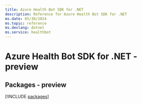 ```yaml
---
title: Azure Health Bot SDK for .NET
description: Reference for Azure Health Bot SDK for .NET
ms.date: 05/30/2024
ms.topic: reference
ms.devlang: dotnet
ms.service: healthbot
---
```

# Azure Health Bot SDK for .NET - preview
## Packages - preview
[!INCLUDE [packages](health-bot-index.md)]